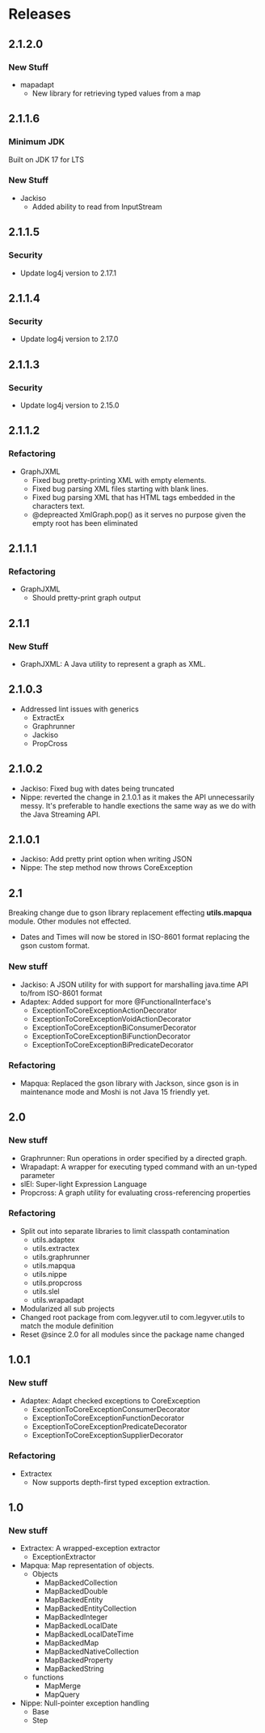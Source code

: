 # Releases
## 2.1.2.0
### New Stuff
- mapadapt
  - New library for retrieving typed values from a map
## 2.1.1.6
### Minimum JDK
Built on JDK 17 for LTS
### New Stuff
- Jackiso
  - Added ability to read from InputStream
## 2.1.1.5
### Security
- Update log4j version to 2.17.1
## 2.1.1.4
### Security
- Update log4j version to 2.17.0
## 2.1.1.3
### Security
- Update log4j version to 2.15.0
## 2.1.1.2
### Refactoring
- GraphJXML
  - Fixed bug pretty-printing XML with empty elements.
  - Fixed bug parsing XML files starting with blank lines.
  - Fixed bug parsing XML that has HTML tags embedded in the characters text.
  - @depreacted XmlGraph.pop() as it serves no purpose given the empty root has been eliminated
## 2.1.1.1
### Refactoring
- GraphJXML
  - Should pretty-print graph output
## 2.1.1
### New Stuff
- GraphJXML: A Java utility to represent a graph as XML.
## 2.1.0.3
- Addressed lint issues with generics
  - ExtractEx
  - Graphrunner
  - Jackiso
  - PropCross
## 2.1.0.2
- Jackiso: Fixed bug with dates being truncated
- Nippe: reverted the change in 2.1.0.1 as it makes the API unnecessarily messy.  It's preferable to handle exections the same way as we do with the Java Streaming API.
## 2.1.0.1
- Jackiso: Add pretty print option when writing JSON
- Nippe: The step method now throws CoreException
## 2.1
Breaking change due to gson library replacement effecting **utils.mapqua** module.  Other modules not effected.
- Dates and Times will now be stored in ISO-8601 format replacing the gson custom format.
### New stuff
- Jackiso: A JSON utility for with support for marshalling java.time API to/from ISO-8601 format
- Adaptex: Added support for more @FunctionalInterface's
  - ExceptionToCoreExceptionActionDecorator
  - ExceptionToCoreExceptionVoidActionDecorator
  - ExceptionToCoreExceptionBiConsumerDecorator
  - ExceptionToCoreExceptionBiFunctionDecorator
  - ExceptionToCoreExceptionBiPredicateDecorator
### Refactoring
- Mapqua: Replaced the gson library with Jackson, since gson is in maintenance mode and Moshi is not Java 15 friendly yet.
## 2.0
### New stuff
- Graphrunner: Run operations in order specified by a directed graph.
- Wrapadapt: A wrapper for executing typed command with an un-typed parameter
- slEl: Super-light Expression Language
- Propcross: A graph utility for evaluating cross-referencing properties
### Refactoring
- Split out into separate libraries to limit classpath contamination
    - utils.adaptex
    - utils.extractex
    - utils.graphrunner
    - utils.mapqua
    - utils.nippe
    - utils.propcross
    - utils.slel
    - utils.wrapadapt
- Modularized all sub projects
- Changed root package from com.legyver.util to com.legyver.utils to match the module definition
- Reset @since 2.0 for all modules since the package name changed
## 1.0.1
### New stuff
- Adaptex: Adapt checked exceptions to CoreException
    - ExceptionToCoreExceptionConsumerDecorator
    - ExceptionToCoreExceptionFunctionDecorator
    - ExceptionToCoreExceptionPredicateDecorator
    - ExceptionToCoreExceptionSupplierDecorator
### Refactoring
- Extractex
    - Now supports depth-first typed exception extraction.
## 1.0
### New stuff
- Extractex: A wrapped-exception extractor
    - ExceptionExtractor
- Mapqua: Map representation of objects.
  - Objects
    - MapBackedCollection
    - MapBackedDouble
    - MapBackedEntity
    - MapBackedEntityCollection
    - MapBackedInteger
    - MapBackedLocalDate
    - MapBackedLocalDateTime
    - MapBackedMap
    - MapBackedNativeCollection
    - MapBackedProperty
    - MapBackedString
  - functions
    - MapMerge
    - MapQuery
- Nippe: Null-pointer exception handling
    - Base
    - Step